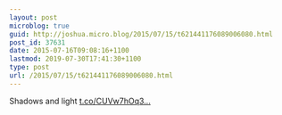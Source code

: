 ```yaml
---
layout: post
microblog: true
guid: http://joshua.micro.blog/2015/07/15/t621441176089006080.html
post_id: 37631
date: 2015-07-16T09:08:16+1100
lastmod: 2019-07-30T17:41:30+1100
type: post
url: /2015/07/15/t621441176089006080.html
---
```

Shadows and light [t.co/CUVw7hOq3...](http://t.co/CUVw7hOq37)
